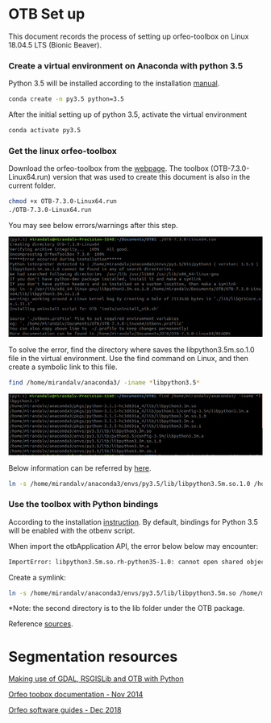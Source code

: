 
# OTB Set up
This document records the process of setting up orfeo-toolbox on Linux 18.04.5 LTS (Bionic Beaver). 

### Create a virtual environment on Anaconda with python 3.5
Python 3.5 will be installed according to the installation [manual](https://www.orfeo-toolbox.org/CookBook/PythonAPI.html?highlight=python).

```bash
conda create -n py3.5 python=3.5
```
After the initial setting up of python 3.5, activate the virtual environment
```bash
conda activate py3.5
```

### Get the linux orfeo-toolbox
Download the orfeo-toolbox from the [webpage](https://www.orfeo-toolbox.org/download/). The toolbox (OTB-7.3.0-Linux64.run) version that was used to create this document is also in the current folder.

```bash
chmod +x OTB-7.3.0-Linux64.run
./OTB-7.3.0-Linux64.run
```
You may see below errors/warnings after this step.

![Running errors](pictures/running_error.png)

To solve the error, find the directory where saves the libpython3.5m.so.1.0 file in the virtual environment. 
Use the find command on Linux, and then create a symbolic link to this file.

```bash
find /home/mirandalv/anaconda3/ -iname *libpython3.5*
```
![Screen1](pictures/screen1.png)

Below information can be referred by [here](https://linuxize.com/post/how-to-create-symbolic-links-in-linux-using-the-ln-command/).
```bash
ln -s /home/mirandalv/anaconda3/envs/py3.5/lib/libpython3.5m.so.1.0 /home/mirandalv/Documents/OTB/OTB-7.3.0-Linux64/lib/libpython3.5m.so.1.0
```

### Use the toolbox with Python bindings
According to the installation [instruction](https://www.orfeo-toolbox.org/CookBook/Installation.html).
By default, bindings for Python 3.5 will be enabled with the otbenv script.

When import the otbApplication API, the error below below may encounter:
```bash
ImportError: libpython3.5m.so.rh-python35-1.0: cannot open shared object file: No such file or directory
```
Create a symlink:

```bash
ln -s /home/mirandalv/anaconda3/envs/py3.5/lib/libpython3.5m.so /home/mirandalv/Documents/OTB/OTB-7.3.0-Linux64/lib/libpython3.5m.so.rh-python35-1.0
```
*Note: the second directory is to the lib folder under the OTB package.

Reference [sources](https://gitlab.orfeo-toolbox.org/orfeotoolbox/otb/-/issues/1540#note_67864).


# Segmentation resources
 
[Making use of GDAL, RSGISLib and OTB with Python](https://clubgis.net/scripting-and-programming/2015/09/making-use-gdal-rsgislib-otb-python/2/)

[Orfeo toobox documentation - Nov 2014](https://www.orfeo-toolbox.org/packages/OTBCourses.pdf)

[Orfeo software guides - Dec 2018](https://www.orfeo-toolbox.org/SoftwareGuide/index.html)



